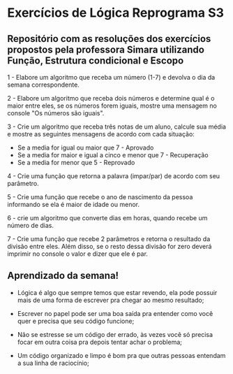 # Exercícios de Lógica Reprograma S3

## Repositório com as resoluções dos exercícios propostos pela professora Simara utilizando Função, Estrutura condicional e Escopo

1 - Elabore um algoritmo que receba um número (1-7) e devolva o dia da semana correspondente.

2 - Elabore um algoritmo que receba dois números e determine qual é o maior entre eles, se os números forem iguais, mostre uma mensagem no console "Os números são iguais".

3 - Crie um algoritmo que receba três notas de um aluno, calcule sua média e mostre as seguintes mensagens de acordo com cada situação:

  - Se a media for igual ou maior que 7 - Aprovado
  - Se a media for maior e igual a cinco e menor que 7 - Recuperação
  - Se a media for menor que 5 - Reprovado

4 - Crie uma função que retorna a palavra (impar/par) de acordo com seu parâmetro.

5 - Crie uma função que recebe o ano de nascimento da pessoa informando se ela é maior de idade ou menor.

6 - crie um algoritmo que converte dias em horas, quando recebe um número de dias.

7 - Crie uma função que recebe 2 parâmetros e retorna o resultado da divisão entre eles. Além disso, se o resto dessa divisão for zero deverá imprimir no console o valor e dizer que ele é par.

## Aprendizado da semana! 

* Lógica é algo que sempre temos que estar revendo, ela pode possuir mais de uma forma de escrever pra chegar ao mesmo resultado;

* Escrever no papel pode ser uma boa saída pra entender como você quer e precisa que seu código funcione;

* Não se estresse se um código der errado, às vezes você só precisa focar em outra coisa pra depois tentar achar o problema;

* Um código organizado e limpo é bom pra que outras pessoas entendam a sua linha de raciocínio;

